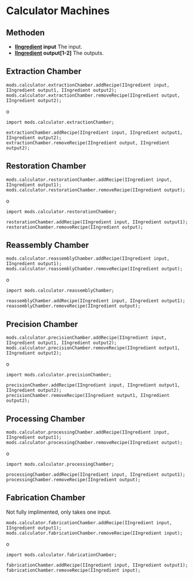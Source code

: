 # Calculator Machines

## Methoden

- **[IIngredient](/Vanilla/Variable_Types/IIngredient/) input** The input.
- **[IIngredient](/Vanilla/Variable_Types/IIngredient/) output[1-2]** The outputs.

## Extraction Chamber

```zenscript
mods.calculator.extractionChamber.addRecipe(IIngredient input, IIngredient output1, IIngredient output2);
mods.calculator.extractionChamber.removeRecipe(IIngredient output, IIngredient output2);
```
o
```zenscript
import mods.calculator.extractionChamber;

extractionChamber.addRecipe(IIngredient input, IIngredient output1, IIngredient output2);
extractionChamber.removeRecipe(IIngredient output, IIngredient output2);
```

## Restoration Chamber

```zenscript
mods.calculator.restorationChamber.addRecipe(IIngredient input, IIngredient output1);
mods.calculator.restorationChamber.removeRecipe(IIngredient output);
```
o
```zenscript
import mods.calculator.restorationChamber;

restorationChamber.addRecipe(IIngredient input, IIngredient output1);
restorationChamber.removeRecipe(IIngredient output);
```

## Reassembly Chamber

```zenscript
mods.calculator.reassemblyChamber.addRecipe(IIngredient input, IIngredient output1);
mods.calculator.reassemblyChamber.removeRecipe(IIngredient output);
```
o
```zenscript
import mods.calculator.reassemblyChamber;

reassemblyChamber.addRecipe(IIngredient input, IIngredient output1);
reassemblyChamber.removeRecipe(IIngredient output);
```

## Precision Chamber

```zenscript
mods.calculator.precisionChamber.addRecipe(IIngredient input, IIngredient output1, IIngredient output2);
mods.calculator.precisionChamber.removeRecipe(IIngredient output1, IIngredient output2);
```
o
```zenscript
import mods.calculator.precisionChamber;

precisionChamber.addRecipe(IIngredient input, IIngredient output1, IIngredient output2);
precisionChamber.removeRecipe(IIngredient output1, IIngredient output2);
```

## Processing Chamber

```zenscript
mods.calculator.processingChamber.addRecipe(IIngredient input, IIngredient output1);
mods.calculator.processingChamber.removeRecipe(IIngredient output);
```
o
```zenscript
import mods.calculator.processingChamber;

processingChamber.addRecipe(IIngredient input, IIngredient output1);
processingChamber.removeRecipe(IIngredient output);
```

## Fabrication Chamber

Not fully implimented, only takes one input.

```zenscript
mods.calculator.fabricationChamber.addRecipe(IIngredient input, IIngredient output1);
mods.calculator.fabricationChamber.removeRecipe(IIngredient input);
```
o
```zenscript
import mods.calculator.fabricationChamber;

fabricationChamber.addRecipe(IIngredient input, IIngredient output1);
fabricationChamber.removeRecipe(IIngredient input);
```